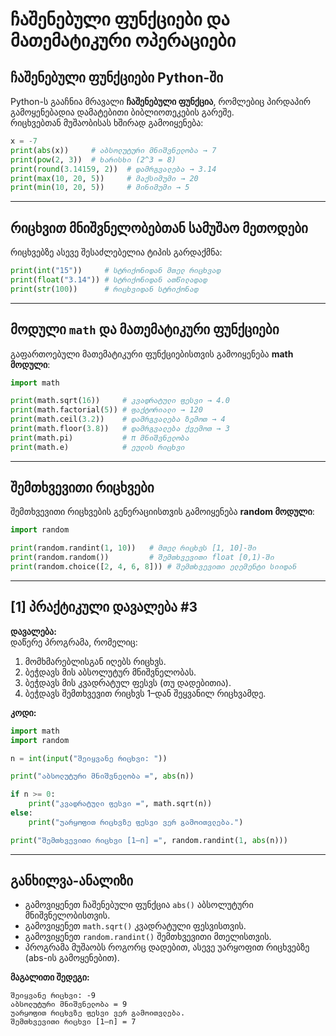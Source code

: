 # ჩაშენებული ფუნქციები და მათემატიკური ოპერაციები

## ჩაშენებული ფუნქციები Python-ში
Python-ს გააჩნია მრავალი **ჩაშენებული ფუნქცია**, რომლებიც პირდაპირ გამოყენებადია დამატებითი ბიბლიოთეკების გარეშე.  
რიცხვებთან მუშაობისას ხშირად გამოიყენება:

```python
x = -7
print(abs(x))     # აბსოლუტური მნიშვნელობა → 7
print(pow(2, 3))  # ხარისხი (2^3 = 8)
print(round(3.14159, 2))  # დამრგვალება → 3.14
print(max(10, 20, 5))     # მაქსიმუმი → 20
print(min(10, 20, 5))     # მინიმუმი → 5
```

---

## რიცხვით მნიშვნელობებთან სამუშაო მეთოდები
რიცხვებზე ასევე შესაძლებელია ტიპის გარდაქმნა:

```python
print(int("15"))     # სტრიქონიდან მთელ რიცხვად
print(float("3.14")) # სტრიქონიდან ათწილადად
print(str(100))      # რიცხვიდან სტრიქონად
```

---

## მოდული `math` და მათემატიკური ფუნქციები
გაფართოებული მათემატიკური ფუნქციებისთვის გამოიყენება **math მოდული**:

```python
import math

print(math.sqrt(16))     # კვადრატული ფესვი → 4.0
print(math.factorial(5)) # ფაქტორიალი → 120
print(math.ceil(3.2))    # დამრგვალება ზემოთ → 4
print(math.floor(3.8))   # დამრგვალება ქვემოთ → 3
print(math.pi)           # π მნიშვნელობა
print(math.e)            # ეულის რიცხვი
```

---

## შემთხვევითი რიცხვები
შემთხვევითი რიცხვების გენერაციისთვის გამოიყენება **random მოდული**:

```python
import random

print(random.randint(1, 10))   # მთელ რიცხვს [1, 10]-ში
print(random.random())         # შემთხვევითი float [0,1)-ში
print(random.choice([2, 4, 6, 8])) # შემთხვევითი ელემენტი სიიდან
```

---

## [1] პრაქტიკული დავალება #3

**დავალება:**  
დაწერე პროგრამა, რომელიც:
1. მომხმარებლისგან იღებს რიცხვს.  
2. ბეჭდავს მის აბსოლუტურ მნიშვნელობას.  
3. ბეჭდავს მის კვადრატულ ფესვს (თუ დადებითია).  
4. ბეჭდავს შემთხვევით რიცხვს 1–დან შეყვანილ რიცხვამდე.

**კოდი:**
```python
import math
import random

n = int(input("შეიყვანე რიცხვი: "))

print("აბსოლუტური მნიშვნელობა =", abs(n))

if n >= 0:
    print("კვადრატული ფესვი =", math.sqrt(n))
else:
    print("უარყოფით რიცხვზე ფესვი ვერ გამოითვლება.")

print("შემთხვევითი რიცხვი [1–n] =", random.randint(1, abs(n)))
```

---

## განხილვა-ანალიზი
- გამოვიყენეთ ჩაშენებული ფუნქცია `abs()` აბსოლუტური მნიშვნელობისთვის.  
- გამოვიყენეთ `math.sqrt()` კვადრატული ფესვისთვის.  
- გამოვიყენეთ `random.randint()` შემთხვევითი მთელისთვის.  
- პროგრამა მუშაობს როგორც დადებით, ასევე უარყოფით რიცხვებზე (abs-ის გამოყენებით).  

**მაგალითი შედეგი:**  
```
შეიყვანე რიცხვი: -9
აბსოლუტური მნიშვნელობა = 9
უარყოფით რიცხვზე ფესვი ვერ გამოითვლება.
შემთხვევითი რიცხვი [1–n] = 7
```
